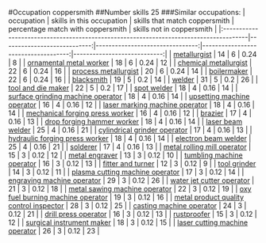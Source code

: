 #Occupation coppersmith
##Number skills 25
###Similar occupations:
| occupation                                                                            |   skills in this occupation |   skills that match coppersmith |   percentage match with coppersmith |   skills not in coppersmith |
|:--------------------------------------------------------------------------------------|----------------------------:|--------------------------------:|------------------------------------:|----------------------------:|
| [metallurgist](metallurgist.md)                                                       |                          14 |                               6 |                                0.24 |                           8 |
| [ornamental metal worker](ornamental_metal_worker.md)                                 |                          18 |                               6 |                                0.24 |                          12 |
| [chemical metallurgist](chemical_metallurgist.md)                                     |                          22 |                               6 |                                0.24 |                          16 |
| [process metallurgist](process_metallurgist.md)                                       |                          20 |                               6 |                                0.24 |                          14 |
| [boilermaker](boilermaker.md)                                                         |                          22 |                               6 |                                0.24 |                          16 |
| [blacksmith](blacksmith.md)                                                           |                          19 |                               5 |                                0.2  |                          14 |
| [welder](welder.md)                                                                   |                          31 |                               5 |                                0.2  |                          26 |
| [tool and die maker](tool_and_die_maker.md)                                           |                          22 |                               5 |                                0.2  |                          17 |
| [spot welder](spot_welder.md)                                                         |                          18 |                               4 |                                0.16 |                          14 |
| [surface grinding machine operator](surface_grinding_machine_operator.md)             |                          18 |                               4 |                                0.16 |                          14 |
| [upsetting machine operator](upsetting_machine_operator.md)                           |                          16 |                               4 |                                0.16 |                          12 |
| [laser marking machine operator](laser_marking_machine_operator.md)                   |                          18 |                               4 |                                0.16 |                          14 |
| [mechanical forging press worker](mechanical_forging_press_worker.md)                 |                          16 |                               4 |                                0.16 |                          12 |
| [brazier](brazier.md)                                                                 |                          17 |                               4 |                                0.16 |                          13 |
| [drop forging hammer worker](drop_forging_hammer_worker.md)                           |                          18 |                               4 |                                0.16 |                          14 |
| [laser beam welder](laser_beam_welder.md)                                             |                          25 |                               4 |                                0.16 |                          21 |
| [cylindrical grinder operator](cylindrical_grinder_operator.md)                       |                          17 |                               4 |                                0.16 |                          13 |
| [hydraulic forging press worker](hydraulic_forging_press_worker.md)                   |                          18 |                               4 |                                0.16 |                          14 |
| [electron beam welder](electron_beam_welder.md)                                       |                          25 |                               4 |                                0.16 |                          21 |
| [solderer](solderer.md)                                                               |                          17 |                               4 |                                0.16 |                          13 |
| [metal rolling mill operator](metal_rolling_mill_operator.md)                         |                          15 |                               3 |                                0.12 |                          12 |
| [metal engraver](metal_engraver.md)                                                   |                          13 |                               3 |                                0.12 |                          10 |
| [tumbling machine operator](tumbling_machine_operator.md)                             |                          16 |                               3 |                                0.12 |                          13 |
| [fitter and turner](fitter_and_turner.md)                                             |                          12 |                               3 |                                0.12 |                           9 |
| [tool grinder](tool_grinder.md)                                                       |                          14 |                               3 |                                0.12 |                          11 |
| [plasma cutting machine operator](plasma_cutting_machine_operator.md)                 |                          17 |                               3 |                                0.12 |                          14 |
| [engraving machine operator](engraving_machine_operator.md)                           |                          29 |                               3 |                                0.12 |                          26 |
| [water jet cutter operator](water_jet_cutter_operator.md)                             |                          21 |                               3 |                                0.12 |                          18 |
| [metal sawing machine operator](metal_sawing_machine_operator.md)                     |                          22 |                               3 |                                0.12 |                          19 |
| [oxy fuel burning machine operator](oxy_fuel_burning_machine_operator.md)             |                          19 |                               3 |                                0.12 |                          16 |
| [metal product quality control inspector](metal_product_quality_control_inspector.md) |                          28 |                               3 |                                0.12 |                          25 |
| [casting machine operator](casting_machine_operator.md)                               |                          24 |                               3 |                                0.12 |                          21 |
| [drill press operator](drill_press_operator.md)                                       |                          16 |                               3 |                                0.12 |                          13 |
| [rustproofer](rustproofer.md)                                                         |                          15 |                               3 |                                0.12 |                          12 |
| [surgical instrument maker](surgical_instrument_maker.md)                             |                          18 |                               3 |                                0.12 |                          15 |
| [laser cutting machine operator](laser_cutting_machine_operator.md)                   |                          26 |                               3 |                                0.12 |                          23 |

